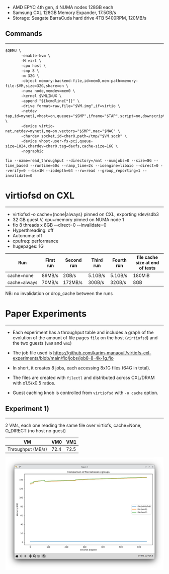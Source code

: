 
- AMD EPYC 4th gen, 4 NUMA nodes 128GB each
- Samsung CXL 128GB Memory Expander, 17.5GB/s
- Storage: Seagate BarraCuda hard drive 4TB 5400RPM, 120MB/s
## Commands
---

```
$QEMU \  
       -enable-kvm \  
       -M virt \  
       -cpu host \  
       -smp 8 \  
       -m 32G \  
       -object memory-backend-file,id=mem0,mem-path=memory-file-$VM,size=32G,share=on \  
       -numa node,memdev=mem0 \  
       -kernel $VMLINUX \  
       -append "${kcmdline[*]}" \  
       -drive format=raw,file="$VM.img",if=virtio \  
       -netdev tap,id=mynet1,vhost=on,queues="$SMP",ifname="$TAP",script=no,downscript=no \  
       -device virtio-net,netdev=mynet1,mq=on,vectors="$SMP",mac="$MAC" \  
       -chardev socket,id=char0,path=/tmp/"$VM.sock" \  
       -device vhost-user-fs-pci,queue-size=1024,chardev=char0,tag=daxfs,cache-size=16G \  
       -nographic
```

```
fio --name=read_throughput --directory=/mnt --numjobs=8 --size=8G --time_based --runtime=60s --ramp_time=2s --ioengine=libaio --direct=0 --verify=0 --bs=1M --iodepth=64 --rw=read --group_reporting=1 --invalidate=0
```
# virtiofsd on CXL
---
- virtiofsd -o cache={none|always} pinned on CXL, exporting /dev/sdb3
- 32 GB guest V,  cpu+memory pinned on NUMA node 1
- fio 8 threads x 8GB --direct=0 --invalidate=0
- Hyperthreading: off
- Autonuma: off
- cpufreq: performance
- hugepages: 1G

| Run          | First run | Second run | Third run | Fourth run | file cache size at end of tests |
| ------------ | --------- | ---------- | --------- | ---------- | ------------------------------- |
| cache=none   | 89MB/s    | 2GB/s      | 5.1GB/s   | 5.1GB/s    | 180MiB                          |
| cache=always | 70MB/s    | 172MB/s    | 30GB/s    | 32GB/s     | 8GB                             |

NB: no invalidation or drop_cache between the runs

# Paper Experiments
---
- Each experiment has a throughput table and includes a graph of the evolution of the amount of file pages `file` on the host (`virtiofsd`) and the two guests (`vm0` and `vm1`) 

- The job file used is https://github.com/karim-manaouil/virtiofs-cxl-experiments/blob/main/fio/jobs/job8-8-4k-1g.fio
- In short, it creates 8 jobs, each accessing 8x1G files (64G in total). 

- The files are created with `filectl` and distributed across CXL/DRAM with x1.5/x0.5 ratios.

- Guest caching knob is controlled from `virtiofsd` with `-o cache` option.
## Experiment 1)
---
2 VMs, each one reading the same file over virtiofs, cache=None, O_DIRECT (no host no guest)

| VM                | VM0  | VM1  |
| ----------------- | ---- | ---- |
| Throughput (MB/s) | 72.4 | 72.5 |

![](exp1.png)
